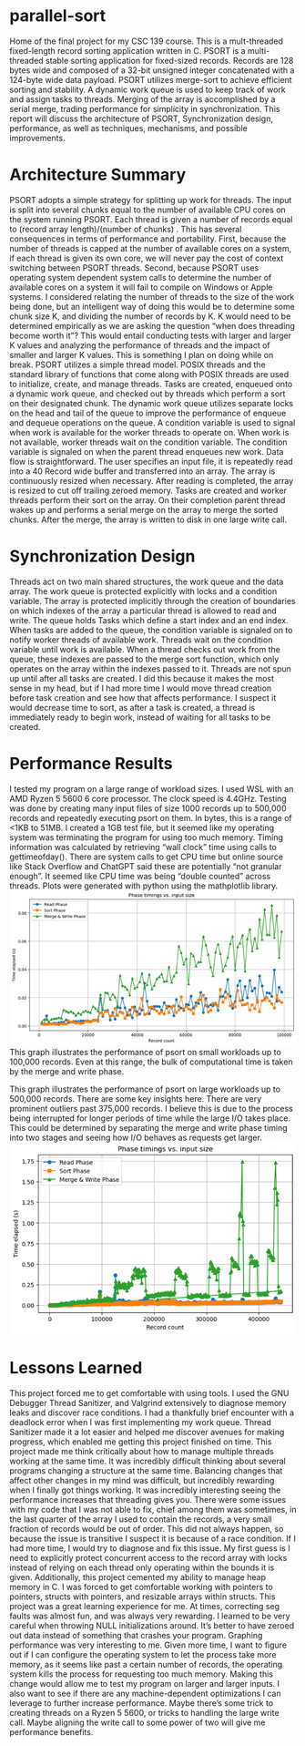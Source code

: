 # parallel-sort
Home of the final project for my CSC 139 course. This is a mult-threaded fixed-length record sorting application written in C. 
PSORT is a multi-threaded stable sorting application for fixed-sized records. Records are 128 bytes wide and composed of a 32-bit unsigned integer concatenated with a 124-byte wide data payload. PSORT utilizes merge-sort to achieve efficient sorting and stability. A dynamic work queue is used to keep track of work and assign tasks to threads. Merging of the array is accomplished by a serial merge, trading performance for simplicity in synchronization. This report will discuss the architecture of PSORT, Synchronization design, performance, as well as techniques, mechanisms, and possible improvements. 
# Architecture Summary
PSORT adopts a simple strategy for splitting up work for threads. The input is split into several chunks equal to the number of available CPU cores on the system running PSORT. Each thread is given a number of records equal to (record array length)/(number of chunks) . This has several consequences in terms of performance and portability. First, because the number of threads is capped at the number of available cores on a system, if each thread is given its own core, we will never pay the cost of context switching between PSORT threads. Second, because PSORT uses operating system dependent system calls to determine the number of available cores on a system it will fail to compile on Windows or Apple systems. I considered relating the number of threads to the size of the work being done, but an intelligent way of doing this would be to determine some chunk size K, and dividing the number of records by K. K would need to be determined empirically as we are asking the question “when does threading become worth it”? This would entail conducting tests with larger and larger K values and analyzing the performance of threads and the impact of smaller and larger K values. This is something I plan on doing while on break. 
PSORT utilizes a simple thread model. POSIX threads and the standard library of functions that come along with POSIX threads are used to initialize, create, and manage threads. Tasks are created, enqueued onto a dynamic work queue, and checked out by threads which perform a sort on their designated chunk. The dynamic work queue utilizes separate locks on the head and tail of the queue to improve the performance of enqueue and dequeue operations on the queue. A condition variable is used to signal when work is available for the worker threads to operate on. When work is not available, worker threads wait on the condition variable. The condition variable is signaled on when the parent thread enqueues new work. 
Data flow is straightforward. The user specifies an input file, it is repeatedly read into a 40 Record wide buffer and transferred into an array. The array is continuously resized when necessary. After reading is completed, the array is resized to cut off trailing zeroed memory. Tasks are created and worker threads perform their sort on the array. On their completion parent thread wakes up and performs a serial merge on the array to merge the sorted chunks. After the merge, the array is written to disk in one large write call. 
# Synchronization Design

Threads act on two main shared structures, the work queue and the data array. The work queue is protected explicitly with locks and a condition variable. The array is protected implicitly through the creation of boundaries on which indexes of the array a particular thread is allowed to read and write. The queue holds Tasks which define a start index and an end index. When tasks are added to the queue, the condition variable is signaled on to notify worker threads of available work. Threads wait on the condition variable until work is available. When a thread checks out work from the queue, these indexes are passed to the merge sort function, which only operates on the array within the indexes passed to it. Threads are not spun up until after all tasks are created. I did this because it makes the most sense in my head, but if I had more time I would move thread creation before task creation and see how that affects performance. I suspect it would decrease time to sort, as after a task is created, a thread is immediately ready to begin work, instead of waiting for all tasks to be created. 
# Performance Results
I tested my program on a large range of workload sizes. I used WSL with an AMD Ryzen 5 5600 6 core processor. The clock speed is 4.4GHz. Testing was done by creating many input files of size 1000 records up to 500,000 records and repeatedly executing psort on them. In bytes, this is a range of <1KB to 51MB. I created a 1GB test file, but it seemed like my operating system was terminating the program for using too much memory.  Timing information was calculated by retrieving “wall clock” time using calls to gettimeofday(). There are system calls to get CPU time but online source like Stack Overflow and ChatGPT said these are potentially “not granular enough”. It seemed like CPU time was being “double counted” across threads.  Plots were generated with python using the mathplotlib library. 
 ![Performance on workloads <= 100,000 records](psortpictures/graph1.png)
This graph illustrates the performance of psort on small workloads up to 100,000 records. Even at this range, the bulk of computational time is taken by the merge and write phase.
 
This graph illustrates the performance of psort on large workloads up to 500,000 records. There are some key insights here. There are very prominent outliers past 375,000 records. I believe this is due to the process being interrupted for longer periods of time while the large I/O takes place. This could be determined by separating the merge and write phase timing into two stages and seeing how I/O behaves as requests get larger. 
![Performance on workloads <= 500,00](psortpictures/graph2.png)
# Lessons Learned
This project forced me to get comfortable with using tools. I used the GNU Debugger Thread Sanitizer, and Valgrind extensively to diagnose memory leaks and discover race conditions. I had a thankfully brief encounter with a deadlock error when I was first implementing my work queue. Thread Sanitizer made it a lot easier and helped me discover avenues for making progress, which enabled me getting this project finished on time. This project made me think critically about how to manage multiple threads working at the same time. It was incredibly difficult thinking about several programs changing a structure at the same time. Balancing changes that affect other changes in my mind was difficult, but incredibly rewarding when I finally got things working. It was incredibly interesting seeing the performance increases that threading gives you. 
There were some issues with my code that I was not able to fix, chief among them was sometimes, in the last quarter of the array I used to contain the records, a very small fraction of records would be out of order. This did not always happen, so because the issue is transitive I suspect it is because of a race condition. If I had more time, I would try to diagnose and fix this issue. My first guess is I need to explicitly protect concurrent access to the record array with locks instead of relying on each thread only operating within the bounds it is given. 
Additionally, this project cemented my ability to manage heap memory in C. I was forced to get comfortable working with pointers to pointers, structs with pointers, and resizable arrays within structs. This project was a great learning experience for me. At times, correcting seg faults was almost fun, and was always very rewarding. I learned to be very careful when throwing NULL initializations around. It’s better to have zeroed out data instead of something that crashes your program. 
Graphing performance was very interesting to me. Given more time, I want to figure out if I can configure the operating system to let the process take more memory, as it seems like past a certain number of records, the operating system kills the process for requesting too much memory. Making this change would allow me to test my program on larger and larger inputs. I also want to see if there are any machine-dependent optimizations I can leverage to further increase performance. Maybe there’s some trick to creating threads on a Ryzen 5 5600, or tricks to handling the large write call. Maybe aligning the write call to some power of two will give me performance benefits. 
